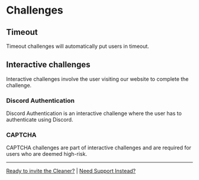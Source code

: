 
# Challenges

## Timeout

Timeout challenges will automatically put users in timeout.

## Interactive challenges

Interactive challenges involve the user visiting our website to complete the challenge.

### Discord Authentication

Discord Authentication is an interactive challenge where the user has to authenticate using Discord.

### CAPTCHA

CAPTCHA challenges are part of interactive challenges and are required for users who are deemed high-risk.

---

[Ready to invite the Cleaner?](/dash/) | [Need Support Instead?](/discord)
